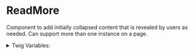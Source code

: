 <!-- This is the general documentation layout. Add or remove any sections as needed, but try to stay consistent across components. -->
# ReadMore

Component to add initially collapsed content that is revealed by users as needed. Can support more than one instance on a page.

<details>
  <summary>Twig Variables:</summary>

  ```
  variant: "[default, text]",
  heading: "Text string",
  content: "Rendered content",
  ```
</details>
